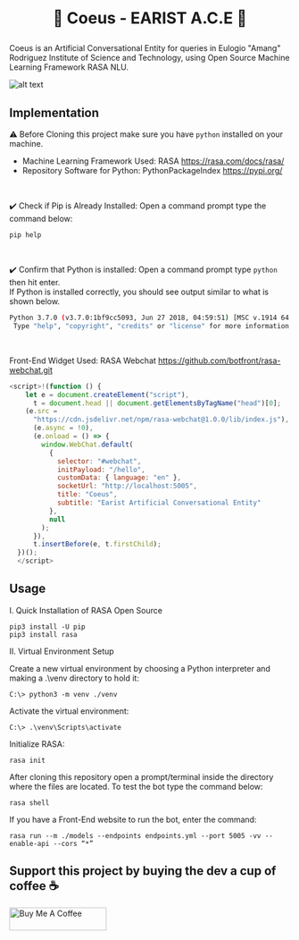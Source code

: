 # **<p align="center">:robot: Coeus - EARIST A.C.E :speech_balloon:</p>**
Coeus is an Artificial Conversational Entity for queries in Eulogio "Amang" Rodriguez Institute of Science and Technology, using Open Source Machine Learning Framework RASA NLU.

![alt text](https://i.ibb.co/jD9V5vz/5-SVXe-Qdc-4x.jpg)

## Implementation
:warning: Before Cloning this project make sure you have `python` installed on your machine.

- Machine Learning Framework Used: RASA <https://rasa.com/docs/rasa/>
- Repository Software for Python: PythonPackageIndex <https://pypi.org/>
<br/>

:heavy_check_mark: Check if Pip is Already Installed: Open a command prompt type the command below:
```console
pip help
```
<br/>

:heavy_check_mark: Confirm that Python is installed: Open a command prompt type `python` then hit enter.\
If Python is installed correctly, you should see output similar to what is shown below.
```sh
Python 3.7.0 (v3.7.0:1bf9cc5093, Jun 27 2018, 04:59:51) [MSC v.1914 64 bit (AMD64)] on win32
 Type "help", "copyright", "credits" or "license" for more information.
```
<br/>

Front-End Widget Used: RASA Webchat <https://github.com/botfront/rasa-webchat.git>
```js
<script>!(function () {
    let e = document.createElement("script"),
      t = document.head || document.getElementsByTagName("head")[0];
    (e.src =
      "https://cdn.jsdelivr.net/npm/rasa-webchat@1.0.0/lib/index.js"),
      (e.async = !0),
      (e.onload = () => {
        window.WebChat.default(
          {
            selector: "#webchat",
            initPayload: "/hello",
            customData: { language: "en" },
            socketUrl: "http://localhost:5005",
            title: "Coeus",
            subtitle: "Earist Artificial Conversational Entity"
          },
          null
        );
      }),
      t.insertBefore(e, t.firstChild);
  })();
  </script>
```

## Usage

I. Quick Installation of RASA Open Source
```console
pip3 install -U pip
pip3 install rasa
```
II. Virtual Environment Setup

Create a new virtual environment by choosing a Python interpreter and making a .\\venv directory to hold it:
```console
C:\> python3 -m venv ./venv
```
Activate the virtual environment:
```console
C:\> .\venv\Scripts\activate
```
Initialize RASA:
```console
rasa init
```

After cloning this repository open a prompt/terminal inside the directory where the files are located. To test the bot type the command below:
```console
rasa shell
```

If you have a Front-End website to run the bot, enter the command:
```console
rasa run --m ./models --endpoints endpoints.yml --port 5005 -vv --enable-api --cors “*”
```

## Support this project by buying the dev a cup of coffee :coffee:  
<a href="https://www.buymeacoffee.com/dids" target="_blank"><img src="https://cdn.buymeacoffee.com/buttons/default-orange.png" alt="Buy Me A Coffee" height="41" width="174"></a>

